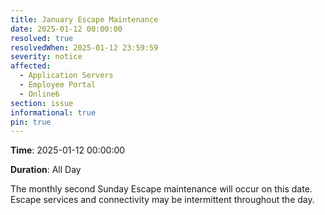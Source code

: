 ```yaml
---
title: January Escape Maintenance
date: 2025-01-12 00:00:00
resolved: true
resolvedWhen: 2025-01-12 23:59:59
severity: notice
affected:
  - Application Servers
  - Employee Portal
  - Online6
section: issue
informational: true
pin: true
---
```


**Time**: 2025-01-12 00:00:00

**Duration**: All Day

The monthly second Sunday Escape maintenance will occur on this date. Escape services and connectivity may be intermittent throughout the day.
